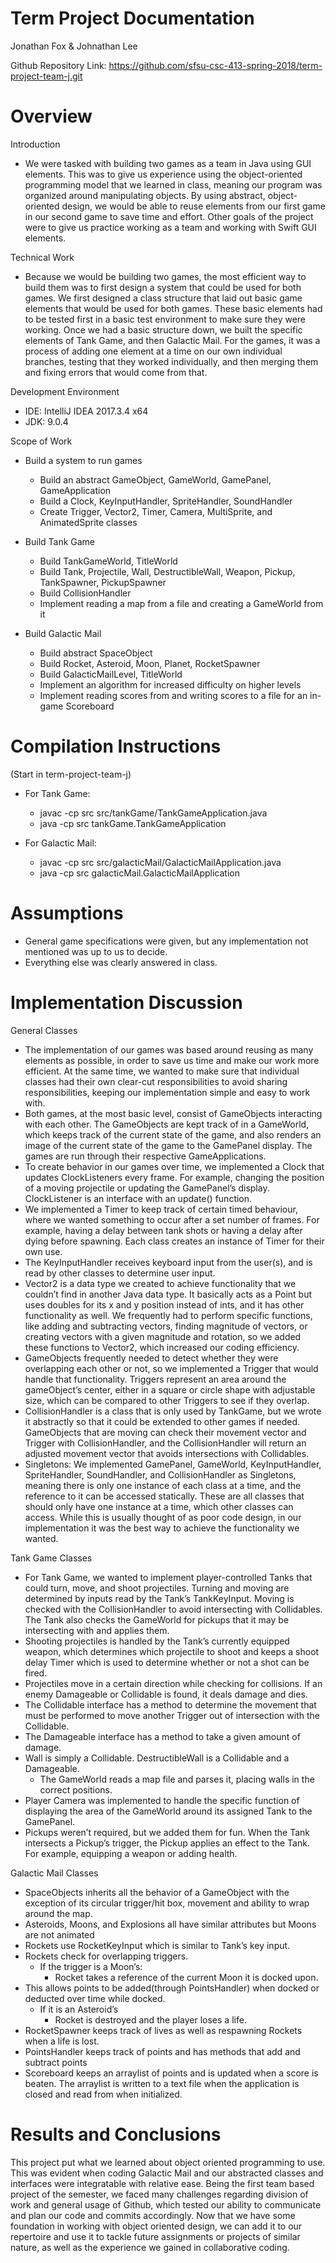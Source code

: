 # Term Project Documentation
Jonathan Fox & Johnathan Lee

Github Repository Link: https://github.com/sfsu-csc-413-spring-2018/term-project-team-j.git

# Overview
Introduction
- We were tasked with building two games as a team in Java using GUI elements. This was to give us experience using the object-oriented programming model that we learned in class, meaning our program was organized around manipulating objects. By using abstract, object-oriented design, we would be able to reuse elements from our first game in our second game to save time and effort. Other goals of the project were to give us practice working as a team and working with Swift GUI elements.

Technical Work
- Because we would be building two games, the most efficient way to build them was to first design a system that could be used for both games. We first designed a class structure that laid out basic game elements that would be used for both games. These basic elements had to be tested first in a basic test environment to make sure they were working. Once we had a basic structure down, we built the specific elements of Tank Game, and then Galactic Mail. For the games, it was a process of adding one element at a time on our own individual branches, testing that they worked individually, and then merging them and fixing errors that would come from that.

Development Environment
- IDE: IntelliJ IDEA 2017.3.4 x64
- JDK: 9.0.4

Scope of Work
- Build a system to run games
  - Build an abstract GameObject, GameWorld, GamePanel, GameApplication
  - Build a Clock, KeyInputHandler, SpriteHandler, SoundHandler
  - Create Trigger, Vector2, Timer, Camera, MultiSprite, and AnimatedSprite classes

- Build Tank Game
  - Build TankGameWorld, TitleWorld
  - Build Tank, Projectile, Wall, DestructibleWall, Weapon, Pickup, TankSpawner, PickupSpawner
  - Build CollisionHandler
  - Implement reading a map from a file and creating a GameWorld from it

- Build Galactic Mail
  - Build abstract SpaceObject
  - Build Rocket, Asteroid, Moon, Planet, RocketSpawner
  - Build GalacticMailLevel, TitleWorld
  - Implement an algorithm for increased difficulty on higher levels
  - Implement reading scores from and writing scores to a file for an in-game Scoreboard

# Compilation Instructions
(Start in term-project-team-j)

- For Tank Game:
  - javac -cp src src/tankGame/TankGameApplication.java
  - java -cp src tankGame.TankGameApplication

- For Galactic Mail:
  - javac -cp src src/galacticMail/GalacticMailApplication.java
  - java -cp src galacticMail.GalacticMailApplication

# Assumptions
- General game specifications were given, but any implementation not mentioned was up to us to decide.
- Everything else was clearly answered in class.

# Implementation Discussion
General Classes

- The implementation of our games was based around reusing as many elements as possible, in order to save us time and make our work more efficient. At the same time, we wanted to make sure that individual classes had their own clear-cut responsibilities to avoid sharing responsibilities, keeping our implementation simple and easy to work with.
- Both games, at the most basic level, consist of GameObjects interacting with each other. The GameObjects are kept track of in a GameWorld, which keeps track of the current state of the game, and also renders an image of the current state of the game to the GamePanel display. The games are run through their respective GameApplications.
- To create behavior in our games over time, we implemented a Clock that updates ClockListeners every frame. For example, changing the position of a moving projectile or updating the GamePanel’s display. ClockListener is an interface with an update() function.
- We implemented a Timer to keep track of certain timed behaviour, where we wanted something to occur after a set number of frames. For example, having a delay between tank shots or having a delay after dying before spawning. Each class creates an instance of Timer for their own use.
- The KeyInputHandler receives keyboard input from the user(s), and is read by other classes to determine user input. 
- Vector2 is a data type we created to achieve functionality that we couldn’t find in another Java data type. It basically acts as a Point but uses doubles for its x and y position instead of ints, and it has other functionality as well. We frequently had to perform specific functions, like adding and subtracting vectors, finding magnitude of vectors, or creating vectors with a given magnitude and rotation, so we added these functions to Vector2, which increased our coding efficiency.
- GameObjects frequently needed to detect whether they were overlapping each other or not, so we implemented a Trigger that would handle that functionality. Triggers represent an area around the gameObject’s center, either in a square or circle shape with adjustable size, which can be compared to other Triggers to see if they overlap.
- CollisionHandler is a class that is only used by TankGame, but we wrote it abstractly so that it could be extended to other games if needed. GameObjects that are moving can check their movement vector and Trigger with CollisionHandler, and the CollisionHandler will return an adjusted movement vector that avoids intersections with Collidables.
- Singletons: We implemented GamePanel, GameWorld, KeyInputHandler, SpriteHandler, SoundHandler, and CollisionHandler as Singletons, meaning there is only one instance of each class at a time, and the reference to it can be accessed statically. These are all classes that should only have one instance at a time, which other classes can access. While this is usually thought of as poor code design, in our implementation it was the best way to achieve the functionality we wanted. 

Tank Game Classes
- For Tank Game, we wanted to implement player-controlled Tanks that could turn, move, and shoot projectiles. Turning and moving are determined by inputs read by the Tank’s TankKeyInput. Moving is checked with the CollisionHandler to avoid intersecting with Collidables. The Tank also checks the GameWorld for pickups that it may be intersecting with and applies them.
- Shooting projectiles is handled by the Tank’s currently equipped weapon, which determines which projectile to shoot and keeps a shoot delay Timer which is used to determine whether or not a shot can be fired. 	
- Projectiles move in a certain direction while checking for collisions. If an enemy Damageable or Collidable is found, it deals damage and dies.
- The Collidable interface has a method to determine the movement that must be performed to move another Trigger out of intersection with the Collidable.
- The Damageable interface has a method to take a given amount of damage.
- Wall is simply a Collidable. DestructibleWall is a Collidable and a Damageable. 
  - The GameWorld reads a map file and parses it, placing walls in the correct positions.
- Player Camera was implemented to handle the specific function of displaying the area of the GameWorld around its assigned Tank to the GamePanel.
- Pickups weren’t required, but we added them for fun. When the Tank intersects a Pickup’s trigger, the Pickup applies an effect to the Tank. For example, equipping a weapon or adding health.

Galactic Mail Classes
- SpaceObjects inherits all the behavior of a GameObject with the exception of its circular trigger/hit box, movement and ability to wrap around the map.
- Asteroids, Moons, and Explosions all have similar attributes but Moons are not animated
- Rockets use RocketKeyInput which is similar to Tank’s key input.
- Rockets check for overlapping triggers.
  - If the trigger is a Moon’s:
    - Rocket takes a reference of the current Moon it is docked upon.
- This allows points to be added(through PointsHandler) when docked or deducted over time while docked.
  - If it is an Asteroid’s
    - Rocket is destroyed and the player loses a life.
- RocketSpawner keeps track of lives as well as respawning Rockets when a life is lost.
- PointsHandler keeps track of points and has methods that add and subtract points
- Scoreboard keeps an arraylist of points and is updated when a score is beaten. The arraylist is written to a text file when the application is closed and read from when initialized.

# Results and Conclusions
This project put what we learned about object oriented programming to use. This was evident when coding Galactic Mail and our abstracted classes and interfaces were integratable with relative ease. Being the first team based project of the semester, we faced many challenges regarding division of work and general usage of Github, which tested our ability to communicate and plan our code and commits accordingly. Now that we have some foundation in working with object oriented design, we can add it to our repertoire and use it to tackle future assignments or projects of similar nature, as well as the experience we gained in collaborative coding. 
